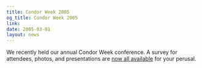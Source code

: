 ```yaml
---
title: Condor Week 2005
og_title: Condor Week 2005
link: 
date: 2005-03-01
layout: news
---
```


We recently held our annual Condor Week conference. A                survey for attendees, photos, and presentations are                 <a href="CondorWeek2005">                now all available</a> for your perusal.
